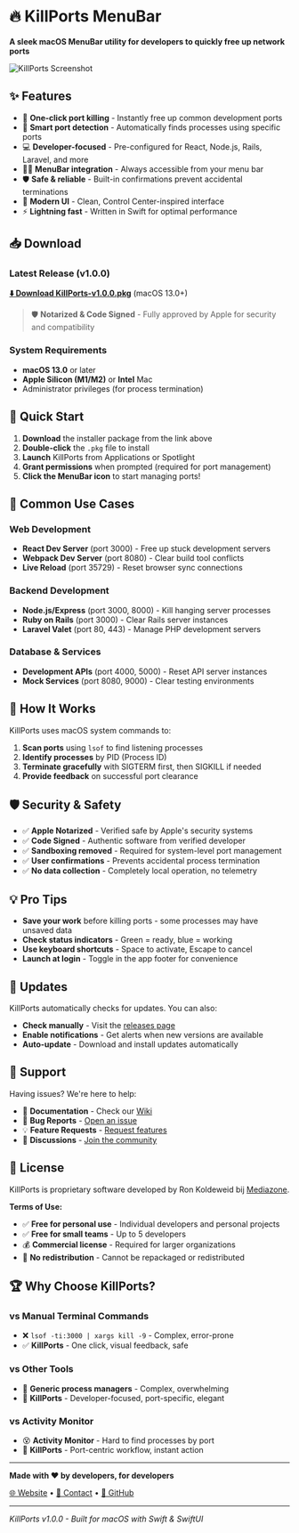 # 🔥 KillPorts MenuBar

**A sleek macOS MenuBar utility for developers to quickly free up network ports**

![KillPorts Screenshot](screenshots/killports-demo.png)

## ✨ Features

- 🚀 **One-click port killing** - Instantly free up common development ports
- 🎯 **Smart port detection** - Automatically finds processes using specific ports  
- 💻 **Developer-focused** - Pre-configured for React, Node.js, Rails, Laravel, and more
- 🏃‍♂️ **MenuBar integration** - Always accessible from your menu bar
- 🛡️ **Safe & reliable** - Built-in confirmations prevent accidental terminations
- 🎨 **Modern UI** - Clean, Control Center-inspired interface
- ⚡ **Lightning fast** - Written in Swift for optimal performance

## 📥 Download

### Latest Release (v1.0.0)

**[⬇️ Download KillPorts-v1.0.0.pkg](https://github.com/mediazone/killports/releases/latest/download/KillPorts-v1.0.0.pkg)** (macOS 13.0+)

> 🛡️ **Notarized & Code Signed** - Fully approved by Apple for security and compatibility

### System Requirements

- **macOS 13.0** or later
- **Apple Silicon (M1/M2)** or **Intel** Mac
- Administrator privileges (for process termination)

## 🚀 Quick Start

1. **Download** the installer package from the link above
2. **Double-click** the `.pkg` file to install
3. **Launch** KillPorts from Applications or Spotlight
4. **Grant permissions** when prompted (required for port management)
5. **Click the MenuBar icon** to start managing ports!

## 🎯 Common Use Cases

### Web Development
- **React Dev Server** (port 3000) - Free up stuck development servers
- **Webpack Dev Server** (port 8080) - Clear build tool conflicts  
- **Live Reload** (port 35729) - Reset browser sync connections

### Backend Development  
- **Node.js/Express** (port 3000, 8000) - Kill hanging server processes
- **Ruby on Rails** (port 3000) - Clear Rails server instances
- **Laravel Valet** (port 80, 443) - Manage PHP development servers

### Database & Services
- **Development APIs** (port 4000, 5000) - Reset API server instances
- **Mock Services** (port 8080, 9000) - Clear testing environments

## 🔧 How It Works

KillPorts uses macOS system commands to:

1. **Scan ports** using `lsof` to find listening processes
2. **Identify processes** by PID (Process ID)  
3. **Terminate gracefully** with SIGTERM first, then SIGKILL if needed
4. **Provide feedback** on successful port clearance

## 🛡️ Security & Safety

- ✅ **Apple Notarized** - Verified safe by Apple's security systems
- ✅ **Code Signed** - Authentic software from verified developer
- ✅ **Sandboxing removed** - Required for system-level port management
- ✅ **User confirmations** - Prevents accidental process termination
- ✅ **No data collection** - Completely local operation, no telemetry

## 💡 Pro Tips

- **Save your work** before killing ports - some processes may have unsaved data
- **Check status indicators** - Green = ready, blue = working
- **Use keyboard shortcuts** - Space to activate, Escape to cancel
- **Launch at login** - Toggle in the app footer for convenience

## 🔄 Updates

KillPorts automatically checks for updates. You can also:
- **Check manually** - Visit the [releases page](https://github.com/mediazone/killports/releases)
- **Enable notifications** - Get alerts when new versions are available
- **Auto-update** - Download and install updates automatically

## 🤝 Support

Having issues? We're here to help:

- 📖 **Documentation** - Check our [Wiki](https://github.com/mediazone/killports/wiki)
- 🐛 **Bug Reports** - [Open an issue](https://github.com/mediazone/killports/issues/new?template=bug_report.md)
- 💡 **Feature Requests** - [Request features](https://github.com/mediazone/killports/issues/new?template=feature_request.md)
- 💬 **Discussions** - [Join the community](https://github.com/mediazone/killports/discussions)

## 📄 License

KillPorts is proprietary software developed by Ron Koldeweid bij [Mediazone](https://killports.com).

**Terms of Use:**
- ✅ **Free for personal use** - Individual developers and personal projects
- ✅ **Free for small teams** - Up to 5 developers
- 💰 **Commercial license** - Required for larger organizations
- 🚫 **No redistribution** - Cannot be repackaged or redistributed

## 🏆 Why Choose KillPorts?

### vs Manual Terminal Commands
- ❌ `lsof -ti:3000 | xargs kill -9` - Complex, error-prone
- ✅ **KillPorts** - One click, visual feedback, safe

### vs Other Tools
- 🥱 **Generic process managers** - Complex, overwhelming
- 🚀 **KillPorts** - Developer-focused, port-specific, elegant

### vs Activity Monitor
- 😵 **Activity Monitor** - Hard to find processes by port
- 🎯 **KillPorts** - Port-centric workflow, instant action

---

**Made with ❤️ by developers, for developers**

[🌐 Website](https://killports.dev) • [📧 Contact](mailto:hello@killports.dev) • [🐙 GitHub](https://github.com/mediazone/killports)

---

*KillPorts v1.0.0 - Built for macOS with Swift & SwiftUI*